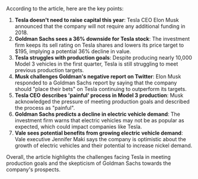 According to the article, here are the key points:

1. **Tesla doesn't need to raise capital this year**: Tesla CEO Elon Musk announced that the company will not require any additional funding in 2018.
2. **Goldman Sachs sees a 36% downside for Tesla stock**: The investment firm keeps its sell rating on Tesla shares and lowers its price target to $195, implying a potential 36% decline in value.
3. **Tesla struggles with production goals**: Despite producing nearly 10,000 Model 3 vehicles in the first quarter, Tesla is still struggling to meet previous production targets.
4. **Musk challenges Goldman's negative report on Twitter**: Elon Musk responded to a Goldman Sachs report by saying that the company should "place their bets" on Tesla continuing to outperform its targets.
5. **Tesla CEO describes 'painful' process in Model 3 production**: Musk acknowledged the pressure of meeting production goals and described the process as "painful".
6. **Goldman Sachs predicts a decline in electric vehicle demand**: The investment firm warns that electric vehicles may not be as popular as expected, which could impact companies like Tesla.
7. **Vale sees potential benefits from growing electric vehicle demand**: Vale executive Jennifer Maki says the company is optimistic about the growth of electric vehicles and their potential to increase nickel demand.

Overall, the article highlights the challenges facing Tesla in meeting production goals and the skepticism of Goldman Sachs towards the company's prospects.